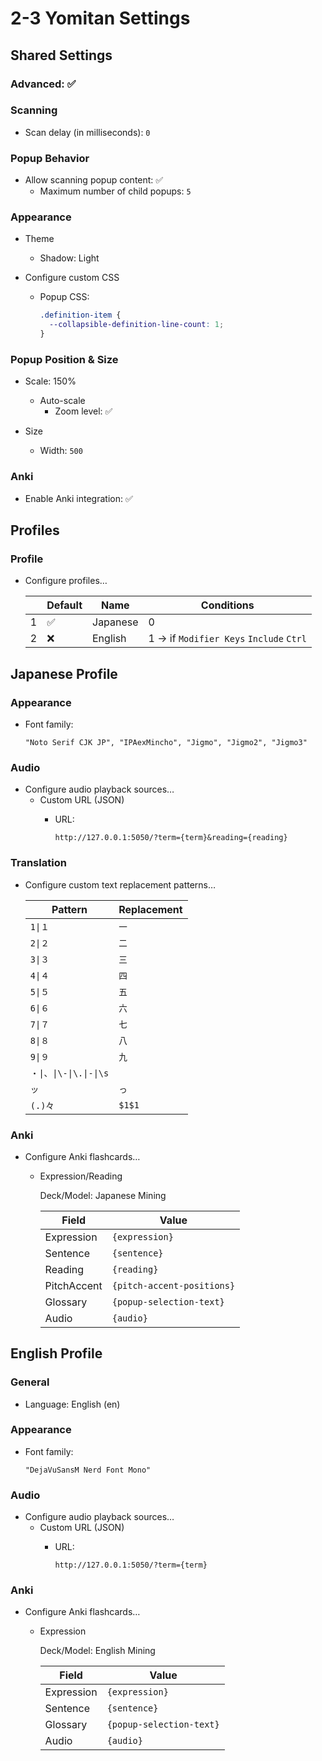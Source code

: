 # 2-3 Yomitan Settings

## Shared Settings

### Advanced: ✅

### Scanning

- Scan delay (in milliseconds): `0`

### Popup Behavior

- Allow scanning popup content: ✅
  - Maximum number of child popups: `5`

### Appearance

- Theme
  - Shadow: Light

- Configure custom CSS
  - Popup CSS:

    ```css
    .definition-item {
      --collapsible-definition-line-count: 1;
    }
    ```

### Popup Position & Size

- Scale: 150%
  - Auto-scale
    - Zoom level: ✅

- Size
  - Width: `500`

### Anki

- Enable Anki integration: ✅

## Profiles

### Profile

- Configure profiles…

  |     | Default | Name     | Conditions                              |
  | --- | ------- | -------- | --------------------------------------- |
  | 1   | ✅      | Japanese | 0                                       |
  | 2   | ❌      | English  | 1 → if `Modifier Keys` `Include` `Ctrl` |

## Japanese Profile

### Appearance

- Font family:

  ```
  "Noto Serif CJK JP", "IPAexMincho", "Jigmo", "Jigmo2", "Jigmo3"
  ```

### Audio

- Configure audio playback sources…
  - Custom URL (JSON)
    - URL:

      ```
      http://127.0.0.1:5050/?term={term}&reading={reading}
      ```

### Translation

- Configure custom text replacement patterns…

  | Pattern                 | Replacement |
  | ----------------------- | ----------- |
  | `1\|１`                 | `一`        |
  | `2\|２`                 | `二`        |
  | `3\|３`                 | `三`        |
  | `4\|４`                 | `四`        |
  | `5\|５`                 | `五`        |
  | `6\|６`                 | `六`        |
  | `7\|７`                 | `七`        |
  | `8\|８`                 | `八`        |
  | `9\|９`                 | `九`        |
  | `・\|、\|\-\|\.\|‐\|\s` |             |
  | `ッ`                    | `っ`        |
  | `(.)々`                 | `$1$1`      |

### Anki

- Configure Anki flashcards…
  - Expression/Reading

    Deck/Model: Japanese Mining

    | Field       | Value                      |
    | ----------- | -------------------------- |
    | Expression  | `{expression}`             |
    | Sentence    | `{sentence}`               |
    | Reading     | `{reading}`                |
    | PitchAccent | `{pitch-accent-positions}` |
    | Glossary    | `{popup-selection-text}`   |
    | Audio       | `{audio}`                  |

## English Profile

### General

- Language: English (en)

### Appearance

- Font family:

  ```
  "DejaVuSansM Nerd Font Mono"
  ```

### Audio

- Configure audio playback sources…
  - Custom URL (JSON)
    - URL:

      ```
      http://127.0.0.1:5050/?term={term}
      ```

### Anki

- Configure Anki flashcards…
  - Expression

    Deck/Model: English Mining

    | Field      | Value                    |
    | ---------- | ------------------------ |
    | Expression | `{expression}`           |
    | Sentence   | `{sentence}`             |
    | Glossary   | `{popup-selection-text}` |
    | Audio      | `{audio}`                |
